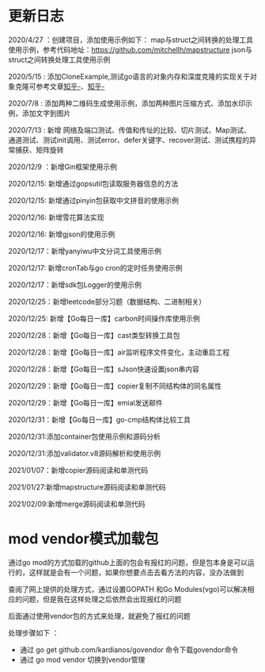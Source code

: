 # 更新日志

2020/4/27 ：创建项目，添加使用示例如下：
map与struct之间转换的处理工具使用示例，参考代码地址：https://github.com/mitchellh/mapstructure
json与struct之间转换处理工具使用示例


2020/5/15 : 添加CloneExample,测试go语言的对象内存和深度克隆的实现关于对象克隆可参考文章[知乎-](https://zhuanlan.zhihu.com/p/59125443)、[知乎-](https://zhuanlan.zhihu.com/p/58065429)


2020/7/8 : 添加两种二维码生成使用示例，添加两种图片压缩方式、添加水印示例，添加文字到图片


2020/7/13 : 新增 网络及端口测试、传值和传址的比较、切片测试、Map测试、通道测试、测试init调用、测试error、defer关键字、recover测试、测试携程的异常捕获、矩阵旋转

2020/12/9 ：新增Gin框架使用示例

2020/12/15: 新增通过gopsutil包读取服务器信息的方法

2020/12/15: 新增通过pinyin包获取中文拼音的使用示例

2020/12/16: 新增雪花算法实现

2020/12/16: 新增gjson的使用示例

2020/12/17：新增yanyiwu中文分词工具使用示例

2020/12/17: 新增cronTab与go cron的定时任务使用示例

2020/12/17：新增sdk包Logger的使用示例

2020/12/25：新增leetcode部分习题（数据结构、二进制相关）

2020/12/25: 新增【Go每日一库】carbon时间操作库使用示例

2020/12/28：新增【Go每日一库】cast类型转换工具包

2020/12/28：新增【Go每日一库】air监听程序文件变化，主动重启工程

2020/12/28：新增【Go每日一库】sJson快速设置json串内容

2020/12/29：新增【Go每日一库】copier复制不同结构体的同名属性

2020/12/29：新增【Go每日一库】emial发送邮件

2020/12/31：新增【Go每日一库】go-cmp结构体比较工具

2020/12/31:添加container包使用示例和源码分析

2020/12/31:添加validator.v8源码解析和使用示例

2021/01/07：新增copier源码阅读和单测代码

2021/01/27:新增mapstructure源码阅读和单测代码

2021/02/09:新增merge源码阅读和单测代码

# mod vendor模式加载包
通过go mod的方式加载的github上面的包会有报红的问题，但是包本身是可以运行的，这样就是会有一个问题，如果你想要点击去看方法的内容，没办法做到

查阅了网上提供的处理方式，通过设置GOPATH 和Go Modules(vgo)可以解决相应的问题，但是我在这样处理之后依然会出现报红的问题

后面通过使用vendor包的方式来处理，就避免了报红的问题

处理步骤如下 ：
- 通过 go get github.com/kardianos/govendor 命令下载govendor命令
- 通过 go mod vendor 切换到vendor管理
